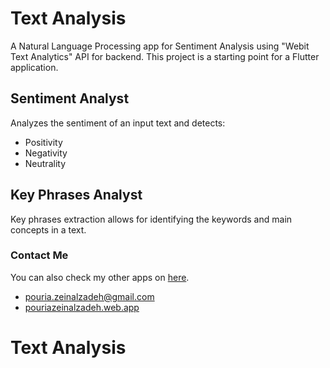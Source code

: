 # Text Analysis

A Natural Language Processing app for Sentiment Analysis using "Webit Text Analytics" API for backend.
This project is a starting point for a Flutter application.

## Sentiment Analyst

Analyzes the sentiment of an input text and detects:

- Positivity
- Negativity
- Neutrality

## Key Phrases Analyst

Key phrases extraction allows for identifying the keywords and main concepts in a text.

### Contact Me

You can also check my other apps on [here](https://cafebazaar.ir/developer/413934687302?l=en).

- pouria.zeinalzadeh@gmail.com
- [pouriazeinalzadeh.web.app](https://pouriazeinalzadeh.web.app)


# Text Analysis

